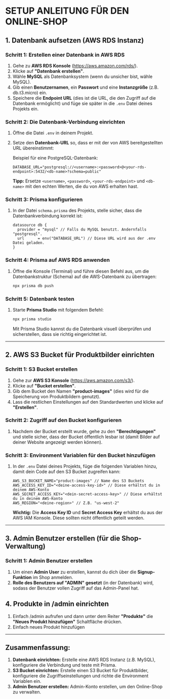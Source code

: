 
# **SETUP ANLEITUNG FÜR DEN ONLINE-SHOP**

## 1. **Datenbank aufsetzen (AWS RDS Instanz)**

### **Schritt 1: Erstellen einer Datenbank in AWS RDS**

1. Gehe zu **AWS RDS Konsole** (https://aws.amazon.com/rds/).
2. Klicke auf **"Datenbank erstellen"**.
3. Wähle **MySQL** als Datenbanksystem (wenn du unsicher bist, wähle MySQL).
4. Gib einen **Benutzernamen**, ein **Passwort** und eine **Instanzgröße** (z.B. db.t3.micro) ein.
5. Speichere die **Endpoint URL** (dies ist die URL, die den Zugriff auf die Datenbank ermöglicht) und füge sie später in die `.env` Datei deines Projekts ein.

### **Schritt 2: Die Datenbank-Verbindung einrichten**

1. Öffne die Datei `.env` in deinem Projekt.
2. Setze den **Datenbank-URL** so, dass er mit der von AWS bereitgestellten URL übereinstimmt:

   Beispiel für eine PostgreSQL-Datenbank:
   ```env
   DATABASE_URL="postgresql://<username>:<password>@<your-rds-endpoint>:5432/<db-name>?schema=public"
   ```

   **Tipp:** Ersetze `<username>`, `<password>`, `<your-rds-endpoint>` und `<db-name>` mit den echten Werten, die du von AWS erhalten hast.

### **Schritt 3: Prisma konfigurieren**

1. In der Datei `schema.prisma` des Projekts, stelle sicher, dass die Datenbankverbindung korrekt ist:
   
   ```prisma
   datasource db {
     provider = "mysql" // Falls du MySQL benutzt. Andernfalls "postgresql".
     url      = env("DATABASE_URL") // Diese URL wird aus der .env Datei geladen.
   }
   ```

### **Schritt 4: Prisma auf AWS RDS anwenden**

1. Öffne die Konsole (Terminal) und führe diesen Befehl aus, um die Datenbankstruktur (Schema) auf die AWS-Datenbank zu übertragen:
   ```bash
   npx prisma db push
   ```

### **Schritt 5: Datenbank testen**

1. Starte **Prisma Studio** mit folgendem Befehl:
   ```bash
   npx prisma studio
   ```
   Mit Prisma Studio kannst du die Datenbank visuell überprüfen und sicherstellen, dass sie richtig eingerichtet ist.

---

## 2. **AWS S3 Bucket für Produktbilder einrichten**

### **Schritt 1: S3 Bucket erstellen**

1. Gehe zur **AWS S3 Konsole** (https://aws.amazon.com/s3/).
2. Klicke auf **"Bucket erstellen"**.
3. Gib dem Bucket den Namen **"product-images"** (dies wird für die Speicherung von Produktbildern genutzt).
4. Lass die restlichen Einstellungen auf den Standardwerten und klicke auf **"Erstellen"**.

### **Schritt 2: Zugriff auf den Bucket konfigurieren**

1. Nachdem der Bucket erstellt wurde, gehe zu den **"Berechtigungen"** und stelle sicher, dass der Bucket öffentlich lesbar ist (damit Bilder auf deiner Website angezeigt werden können).

### **Schritt 3: Environment Variablen für den Bucket hinzufügen**

1. In der `.env` Datei deines Projekts, füge die folgenden Variablen hinzu, damit dein Code auf den S3 Bucket zugreifen kann:

   ```env
   AWS_S3_BUCKET_NAME="product-images" // Name des S3 Buckets
   AWS_ACCESS_KEY_ID="<deine-access-key-id>" // Diese erhältst du in deinem AWS-Konto
   AWS_SECRET_ACCESS_KEY="<dein-secret-access-key>" // Diese erhältst du in deinem AWS-Konto
   AWS_REGION="<deine-region>" // Z.B. "us-west-2"
   ```

   **Wichtig:** Die **Access Key ID** und **Secret Access Key** erhältst du aus der AWS IAM Konsole. Diese sollten nicht öffentlich geteilt werden.

---

## 3. **Admin Benutzer erstellen (für die Shop-Verwaltung)**

### **Schritt 1: Admin Benutzer erstellen**

1. Um einen **Admin User** zu erstellen, kannst du dich über die **Signup-Funktion** im Shop anmelden.
2. **Rolle des Benutzers auf "ADMIN" gesetzt** (in der Datenbank) wird, sodass der Benutzer vollen Zugriff auf das Admin-Panel hat.

## 4. **Produkte in /admin einrichten**

1. Einfach /admin aufrufen und dann unter dem Reiter **"Produkte"** die **"Neues Produkt hinzufügen"** Schaltfläche drücken.
2. Einfach neues Produkt hinzufügen

---

## Zusammenfassung:

1. **Datenbank einrichten:** Erstelle eine AWS RDS Instanz (z.B. MySQL), konfiguriere die Verbindung und teste mit Prisma.
2. **S3 Bucket einrichten:** Erstelle einen S3 Bucket für Produktbilder, konfiguriere die Zugriffseinstellungen und richte die Environment Variablen ein.
3. **Admin Benutzer erstellen:** Admin-Konto erstellen, um den Online-Shop zu verwalten.
